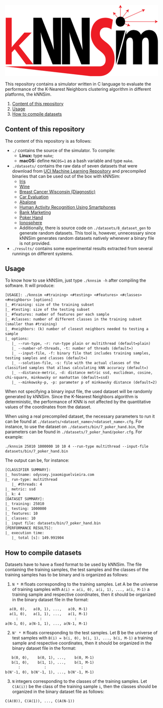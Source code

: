 ![knnsim_logo](logo/logo.png "kNNSim")

This repository contains a simulator written in C language to evaluate the performance of the K-Nearest Neighbors clustering algorithm in different platforms, the kNNSim.

1. [Content of this repository](#content-of-this-repository)
2. [Usage](#usage)
3. [How to compile datasets](#how-to-compile-datasets)

## Content of this repository

The content of this repository is as follows:
* `./` contains the source of the simulator. To compile:
  - **Linux:** type `make`;
  - **macOS:** define `MACOS=1` as a bash variable and type `make`.
* `./datasets/` contains the raw data of seven datasets that were download from [UCI Machine Learning Repository](https://archive.ics.uci.edu/ml/index.php) and precompiled binaries that can be used out of the box with kNNSim:
  * [Iris](https://archive.ics.uci.edu/ml/datasets/Iris)
  * [Wine](https://archive.ics.uci.edu/ml/datasets/Wine)
  * [Breast Cancer Wisconsin (Diagnostic)](https://archive.ics.uci.edu/ml/datasets/Breast+Cancer+Wisconsin+%28Diagnostic%29)
  * [Car Evaluation](https://archive.ics.uci.edu/ml/datasets/Car+Evaluation)
  * [Abalone](https://archive.ics.uci.edu/ml/datasets/Abalone)
  * [Human Activity Recognition Using Smartphones](https://archive.ics.uci.edu/ml/datasets/Human+Activity+Recognition+Using+Smartphones)
  * [Bank Marketing](https://archive.ics.uci.edu/ml/datasets/Bank+Marketing)
  * [Poker Hand](https://archive.ics.uci.edu/ml/datasets/Poker+Hand)
  * [Ionosphere](https://archive.ics.uci.edu/ml/datasets/ionosphere)
  * Additionally, there is source code on `./datasets/8_dataset_gen` to generate random datasets. This tool is, however, unnecessary since kNNSim generates random datasets natively whenever a binary file is not provided.
* `./results/` contains some experimental results extracted from several runnings on different systems.

## Usage

To know how to use kNNSim, just type `./knnsim -h` after compiling the software. It will produce:
```
[USAGE]: ./knnsim <#training> <#testing> <#features> <#classes> <#neighbors> [options]
|_ #training: size of the training subset
|_ #testing: size of the testing subset
|_ #features: number of features per each sample
|_ #classes: number of different classes in the training subset (smaller than #training)
|_ #neighbors: (k) number of closest neighbors needed to testing a sample
|_ options:
   |_ --run-type, -r: run-type plain or multithread (default=plain)
   |_ --number-of-threads, -t: number of threads (default=)
   |_ --input-file, -f: binary file that includes training samples, testing samples and classes (default=)
   |_ --solution-file, -s: file with the actual classes of the classified samples that allows calculating kNN accuracy (default=)
   |_ --distance-metric, -d: distance metric ssd, euclidean, cosine, chi-square, minkowsky or manhattan (default=ssd)
   |_ --minkowsky-p, -p: parameter p of minkowsky distance (default=2)
```

When not specifying a binary input file, the used dataset will be randomly generated by kNNSim. Since the K-Nearest Neighbors algorithm is deterministic, the performance of KNN is not affected by the quantitative values of the coordinates from the dataset.

When using a real precompiled dataset, the necessary parameters to run it can be found at `./datasets/<dataset_name>/<dataset_name>.cfg`. For instance, to use the dataset on `./datasets/bin/7_poker_hand.bin`, the parameters can be found in `./datasets/7_poker_hand/poker.cfg`. For example:
```
./knnsim 25010 1000000 10 10 4 --run-type multithread --input-file datasets/bin/7_poker_hand.bin
```

The output can be, for instance:
```
[CLASSIFIER SUMMARY]:
|_ hostname: odyssey.joaomiguelvieira.com
|_ run-type: multithread
   |_ #threads: 4
|_ metric: ssd
|_ k: 4
[DATASET SUMMARY]:
|_ training: 25010
|_ testing: 1000000
|_ features: 10
|_ classes: 10
|_ input file: datasets/bin/7_poker_hand.bin
[PERFORMANCE RESULTS]:
|_ execution time:
   |_ total [s]: 149.991904
```

## How to compile datasets

Datasets have to have a fixed format to be used by kNNSim. The file containing the training samples, the test samples and the classes of the training samples has to be binary and is organized as follows:
1. `N * M` floats corresponding to the training samples. Let A be the universe of training samples with `A(i) = a(i, 0), a(i, 1), ..., a(i, M-1)` a training sample and respective coordinates, then it should be organized in the binary dataset file in the format:
```
  a(0, 0),   a(0, 1), ...,   a(0, M-1)
  a(1, 0),   a(1, 1), ...,   a(1, M-1)
     :          :               :
a(N-1, 0), a(N-1, 1), ..., a(N-1, M-1)
```
2. `N' * M` floats corresponding to the test samples. Let B be the universe of test samples with `B(i) = b(i, 0), b(i, 1), ..., b(i, M-1)` a training sample and respective coordinates, then it should be organized in the binary dataset file in the format:
```
   b(0, 0),    b(0, 1), ...,    b(0, M-1)
   b(1, 0),    b(1, 1), ...,    b(1, M-1)
      :           :                :
b(N'-1, 0), b(N'-1, 1), ..., b(N'-1, M-1)
```
3. `N` integers corresponding to the classes of the training samples. Let `C(A(i))` be the class of the training sample `i`, then the classes should be organized in the binary dataset file as follows:
```
C(A(0)), C(A(1)), ..., C(A(N-1))
```
